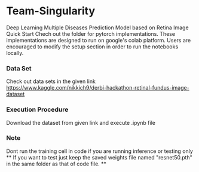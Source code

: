 # Team-Singularity
Deep Learning Multiple Diseases Prediction Model based on Retina Image
Quick Start
Chech out the folder for pytorch implementations. These implementations are designed to run on google's colab platform. Users are encouraged to modify the setup section in order to run the notebooks locally.
### Data Set
Check out data sets in the given link 
https://www.kaggle.com/nikkich9/derbi-hackathon-retinal-fundus-image-dataset
### Execution Procedure
Download the dataset from given link and execute .ipynb file
### Note
Dont run the training cell in code if you are running inference or testing only
** If you want to test just keep the saved weights file named "resnet50.pth" in the same folder as that of code file. **

